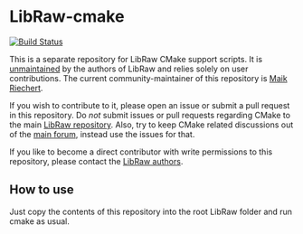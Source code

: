 LibRaw-cmake
============

[![Build Status](https://travis-ci.org/LibRaw/LibRaw-cmake.svg?branch=master)](https://travis-ci.org/LibRaw/LibRaw-cmake)

This is a separate repository for LibRaw CMake support scripts.
It is [unmaintained](https://github.com/LibRaw/LibRaw/issues/44#issuecomment-60344793) by the authors of LibRaw and relies solely on user contributions.
The current community-maintainer of this repository is [Maik Riechert](https://github.com/neothemachine).

If you wish to contribute to it, please open an issue or submit a pull request in this repository. Do *not* submit issues or pull requests regarding CMake to the main [LibRaw repository](https://github.com/LibRaw/LibRaw). Also, try to keep CMake related discussions out of the [main forum](http://www.libraw.org/forum), instead use the issues for that.

If you like to become a direct contributor with write permissions to this repository, please contact the [LibRaw authors](https://github.com/LibRaw).

How to use
----------

Just copy the contents of this repository into the root LibRaw folder and run cmake as usual.